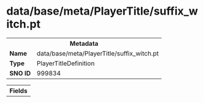 <h1>data/base/meta/PlayerTitle/suffix_witch.pt</h1><table><tr><th colspan="100%">Metadata</th></tr><tr><td><b>Name</b></td><td>data/base/meta/PlayerTitle/suffix_witch.pt</td></tr><tr><td><b>Type</b></td><td>PlayerTitleDefinition</td></tr><tr><td><b>SNO ID</b></td><td>999834</td></tr></table>

<table><tr><th colspan="100%">Fields</th></tr></table>


